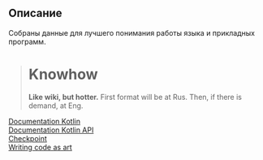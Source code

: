 
## Описание
Собраны данные для лучшего понимания работы языка и прикладных программ.


># Knowhow
>**Like wiki, but hotter.**
>First format will be at Rus.
>Then, if there is demand, at Eng.  
  
[Documentation Kotlin](https://kotlinlang.ru/docs/reference/basic-syntax.html)  
[Documentation Kotlin API](https://kotlinlang.org/api/latest/jvm/stdlib/kotlin/-string/)  
[Checkpoint](https://kotlinlang.ru/docs/reference/properties.html)  
[Writing code as art](https://medium.com/kotlin-thursdays/introduction-to-kotlin-generics-reified-generic-parameters-7643f53ba513)  
